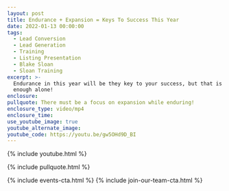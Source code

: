 ```yaml
---
layout: post
title: Endurance + Expansion = Keys To Success This Year
date: 2022-01-13 00:00:00
tags:
  - Lead Conversion
  - Lead Generation
  - Training
  - Listing Presentation
  - Blake Sloan
  - Sloan Training
excerpt: >-
  Endurance in this year will be they key to your success, but that is not
  enough alone! 
enclosure:
pullquote: There must be a focus on expansion while enduring!
enclosure_type: video/mp4
enclosure_time:
use_youtube_image: true
youtube_alternate_image:
youtube_code: https://youtu.be/gw5OHd9D_BI
---
```

{% include youtube.html %}

{% include pullquote.html %}

{% include events-cta.html %} {% include join-our-team-cta.html %}
